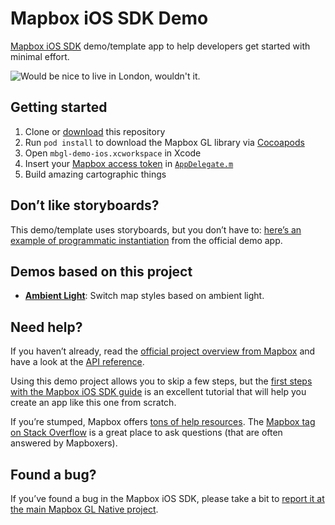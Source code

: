 # Mapbox iOS SDK Demo

[Mapbox iOS SDK](https://mapbox.com/ios-sdk/) demo/template app to help developers get started with minimal effort.

![Would be nice to live in London, wouldn't it.](https://cloud.githubusercontent.com/assets/1198851/7786397/b7b2cf6c-0180-11e5-88cd-58647bbe3591.png)

## Getting started

1.  Clone or [download](https://github.com/friedbunny/mbgl-demo-ios/archive/master.zip) this repository
1. Run `pod install` to download the Mapbox GL library via [Cocoapods](https://cocoapods.org)
1. Open `mbgl-demo-ios.xcworkspace` in Xcode
1. Insert your [Mapbox access token](https://www.mapbox.com/developers/api/#access-tokens) in [`AppDelegate.m`](mbgl-demo-ios/AppDelegate.m#L23)
1. Build amazing cartographic things

## Don’t like storyboards?

This demo/template uses storyboards, but you don’t have to: [here’s an example of programmatic instantiation](https://github.com/mapbox/mapbox-gl-native/blob/8219d72135c007c44b61a781c95c817a8618c478/platform/ios/app/MBXViewController.mm#L65-L68) from the official demo app.

## Demos based on this project

- [**Ambient Light**](https://github.com/friedbunny/ambient-light): Switch map styles based on ambient light.

## Need help?

If you haven’t already, read the [official project overview from Mapbox](https://www.mapbox.com/ios-sdk/) and have a look at the [API reference](https://www.mapbox.com/ios-sdk/api/). 

Using this demo project allows you to skip a few steps, but the [first steps with the Mapbox iOS SDK guide](https://www.mapbox.com/help/first-steps-ios-sdk/) is an excellent tutorial that will help you create an app like this one from scratch.

 If you’re stumped, Mapbox offers [tons of help resources](https://www.mapbox.com/help/). The [Mapbox tag on Stack Overflow](http://stackoverflow.com/questions/tagged/mapbox+ios) is a great place to ask questions (that are often answered by Mapboxers).

## Found a bug?

If you’ve found a bug in the Mapbox iOS SDK, please take a bit to [report it at the main Mapbox GL Native project](https://github.com/mapbox/mapbox-gl-native/issues).
